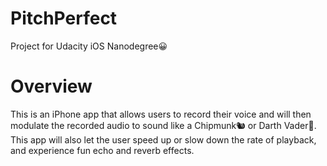 # PitchPerfect
Project for Udacity iOS Nanodegree😀

# Overview
This is an iPhone app that allows users to record their voice and will then modulate the recorded audio to sound like a Chipmunk🐿 or Darth Vader🤖. This app will also let the user speed up or slow down the rate of playback, and experience fun echo and reverb effects.

